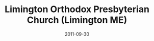 ---
date: &id001 2011-09-30
end_date: null
location:
  address: 302 Sokokis Avenue
  city: Limington
  state: ME
minister:
- end: null
  name: Leonard Gulstrom
  start: 2011-01-01
  type: Pastor
ministers:
- Leonard Gulstrom
name: Limington Orthodox Presbyterian Church
names:
- end: null
  name: Limington Orthodox Presbyterian Church
  start: 2011-09-30
origination_date: *id001
raw_data: 'ME

  Limington

  Limington Orthodox Presbyterian Church (September 30, 2011- )

  (founded in 1789 and formerly Congregational)

  302 Sokokis Avenue

  Pastor: Leonard Gulstrom, 2011-

  '
received_from: null
states:
- ME
status:
  active: true
  end_date: null
  reason: null
  received_from: null
  withdrawal_to: null
title: Limington Orthodox Presbyterian Church (Limington ME)
year_established:
- 2011

---